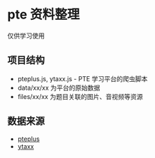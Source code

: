 # pte 资料整理

仅供学习使用

## 项目结构

+ pteplus.js, ytaxx.js - PTE 学习平台的爬虫脚本
+ data/xx/xx 为平台的原始数据
+ files/xx/xx 为题目关联的图片、音视频等资源
## 数据来源 
+ [pteplus](https://pteplus.com.cn/feature/QuestionList)
+ [ytaxx](https://ytaxx.com/pages/machine-classics/index.html?q_code=repeatSentence)


